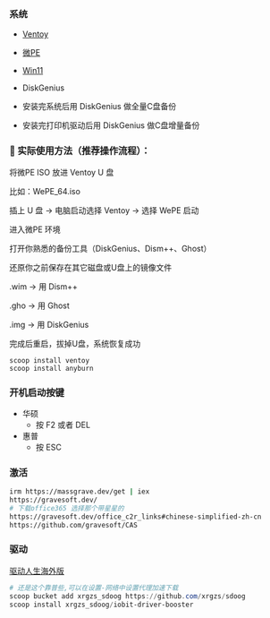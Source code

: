 ### 系统

- [Ventoy](https://www.ventoy.net/cn/index.html)
- [微PE](https://www.wepe.com.cn/)
- [Win11](https://www.freedidi.com/13121.html)
- DiskGenius

- 安装完系统后用 DiskGenius 做全量C盘备份
- 安装完打印机驱动后用 DiskGenius 做C盘增量备份

### 🔧 实际使用方法（推荐操作流程）：

将微PE ISO 放进 Ventoy U 盘

比如：WePE_64.iso

插上 U 盘 → 电脑启动选择 Ventoy → 选择 WePE 启动

进入微PE 环境

打开你熟悉的备份工具（DiskGenius、Dism++、Ghost）

还原你之前保存在其它磁盘或U盘上的镜像文件

.wim → 用 Dism++

.gho → 用 Ghost

.img → 用 DiskGenius

完成后重启，拔掉U盘，系统恢复成功

```
scoop install ventoy
scoop install anyburn
```
### 开机启动按键
- 华硕
  - 按 F2 或者 DEL
- 惠普
  - 按 ESC 

### 激活
```bash
irm https://massgrave.dev/get | iex
https://gravesoft.dev/
# 下载office365 选择那个带星星的
https://gravesoft.dev/office_c2r_links#chinese-simplified-zh-cn
https://github.com/gravesoft/CAS
```

### 驱动
[驱动人生海外版](https://www.drivethelife.com/)
```powershell
# 还是这个靠普些,可以在设置-网络中设置代理加速下载
scoop bucket add xrgzs_sdoog https://github.com/xrgzs/sdoog
scoop install xrgzs_sdoog/iobit-driver-booster
```
